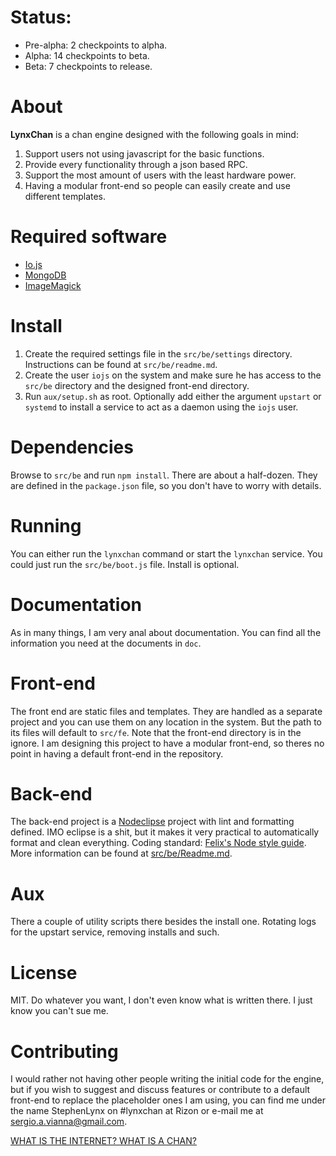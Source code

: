# Status:
* Pre-alpha: 2 checkpoints to alpha.
* Alpha: 14 checkpoints to beta.
* Beta: 7 checkpoints to release.

# About
**LynxChan** is a chan engine designed with the following goals in mind:
1. Support users not using javascript for the basic functions.
2. Provide every functionality through a json based RPC.
3. Support the most amount of users with the least hardware power.
4. Having a modular front-end so people can easily create and use different templates.

# Required software
* [Io.js](http://iojs.org)
* [MongoDB](https://www.mongodb.org/)
* [ImageMagick](http://www.imagemagick.org/script/index.php)

# Install
1. Create the required settings file in the `src/be/settings` directory. Instructions can be found at `src/be/readme.md`.
2. Create the user `iojs` on the system and make sure he has access to the `src/be` directory and the designed front-end directory.
3. Run `aux/setup.sh` as root. Optionally add either the argument `upstart` or `systemd` to install a service to act as a daemon using the `iojs` user.

# Dependencies
Browse to `src/be` and run `npm install`.
There are about a half-dozen. They are defined in the `package.json` file, so you don't have to worry with details.

# Running
You can either run the `lynxchan` command or start the `lynxchan` service. You could just run the `src/be/boot.js` file. Install is optional.

# Documentation
As in many things, I am very anal about documentation.
You can find all the information you need at the documents in `doc`.

# Front-end
The front end are static files and templates. They are handled as a separate project and you can use them on any location in the system. But the path to its files will default to `src/fe`.
Note that the front-end directory is in the ignore. I am designing this project to have a modular front-end, so theres no point in having a default front-end in the repository.

# Back-end
The back-end project is a [Nodeclipse](http://www.nodeclipse.org/) project with lint and formatting defined. IMO eclipse is a shit, but it makes it very practical to automatically format and clean everything.
Coding standard: [Felix's Node style guide](https://github.com/felixge/node-style-guide).
More information can be found at [src/be/Readme.md](src/be/Readme.md).

# Aux
There a couple of utility scripts there besides the install one. Rotating logs for the upstart service, removing installs and such.

# License
MIT. Do whatever you want, I don't even know what is written there. I just know you can't sue me.

# Contributing
I would rather not having other people writing the initial code for the engine, but if you wish to suggest and discuss features or contribute to a default front-end to replace the placeholder ones I am using, you can find me under the name StephenLynx on #lynxchan at Rizon or e-mail me at sergio.a.vianna@gmail.com.

[WHAT IS THE INTERNET? WHAT IS A CHAN?](http://8chan.co)
